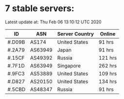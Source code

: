 # 7 stable servers:

Latest update at: Thu Feb 06 13:10:12 UTC 2020

| ID | ASN | Server Country | Online |
| -- | --- | -------------- | ------ |
| #.D09B | AS174 | United States | 91 hrs |
| #.2A79 | AS63949 | Japan | 91 hrs |
| #.15CF | AS49392 | Russia | 121 hrs |
| #.7F1D | AS63949 | Singapore | 262 hrs |
| #.9FC3 | AS53889 | United States | 109 hrs |
| #.D827 | AS20150 | United States | 134 hrs |
| #.5CBD | AS48347 | Russia | 91 hrs |

